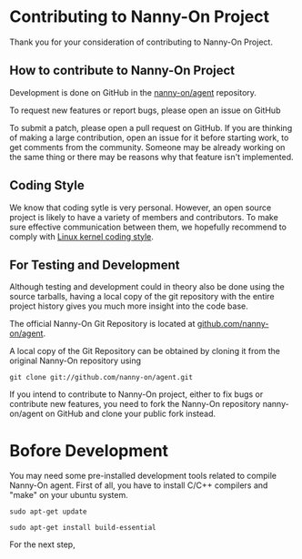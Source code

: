 # Contributing to Nanny-On Project

Thank you for your consideration of contributing to Nanny-On Project.

How to contribute to Nanny-On Project
-------------------------------------

Development is done on GitHub in the [nanny-on/agent] repository.

  [nanny-on/agent]: <https://github.com/nanny-on/agent>

To request new features or report bugs, please open an issue on GitHub

To submit a patch, please open a pull request on GitHub.  If you are thinking
of making a large contribution, open an issue for it before starting work,
to get comments from the community.  Someone may be already working on
the same thing or there may be reasons why that feature isn't implemented.

Coding Style
------------

We know that coding sytle is very personal. However, an open source project is likely to have a variety of members and contributors.
To make sure effective communication between them, we hopefully recommend to comply with [Linux kernel coding style].

[Linux kernel coding style]: <https://www.kernel.org/doc/Documentation/process/coding-style.rst>


For Testing and Development
---------------------------

Although testing and development could in theory also be done using
the source tarballs, having a local copy of the git repository with
the entire project history gives you much more insight into the
code base.

The official Nanny-On Git Repository is located at [github.com/nanny-on/agent].
 
 [github.com/nanny-on/agent]: <https://github.com/nanny-on/agent>

A local copy of the Git Repository can be obtained by cloning it from
the original Nanny-On repository using

    git clone git://github.com/nanny-on/agent.git

If you intend to contribute to Nanny-On project, either to fix bugs or contribute
new features, you need to fork the Nanny-On repository nanny-on/agent on
GitHub and clone your public fork instead.


Bofore Development
==================

You may need some pre-installed development tools related to compile Nanny-On agent.
First of all, you have to install C/C++ compilers and "make" on your ubuntu system.

    sudo apt-get update
    
    sudo apt-get install build-essential

For the next step,


